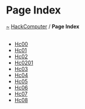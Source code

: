<a id="page-index"></a>
<h1>Page Index</h1>
<a href="https://github.com/CharlesCarley/HackComputer#~">~</a>
<a href="index.md#index">HackComputer</a>
<span class="inline-text">/</span>
<span class="bold-text"><b>Page Index</b></span>
<br/>
<br/>
<ul>
<li><a href="a01566.md#hc00">Hc00</a>
</li>
<li><a href="a01567.md#hc01">Hc01</a>
</li>
<li><a href="a01568.md#hc02">Hc02</a>
</li>
<li><a href="a01569.md#hc0201">Hc0201</a>
</li>
<li><a href="a01570.md#hc03">Hc03</a>
</li>
<li><a href="a01571.md#hc04">Hc04</a>
</li>
<li><a href="a01572.md#hc05">Hc05</a>
</li>
<li><a href="a01573.md#hc06">Hc06</a>
</li>
<li><a href="a01574.md#hc07">Hc07</a>
</li>
<li><a href="a01575.md#hc08">Hc08</a>
</li>
</ul>
</div>
</div>
</body>
</html>
